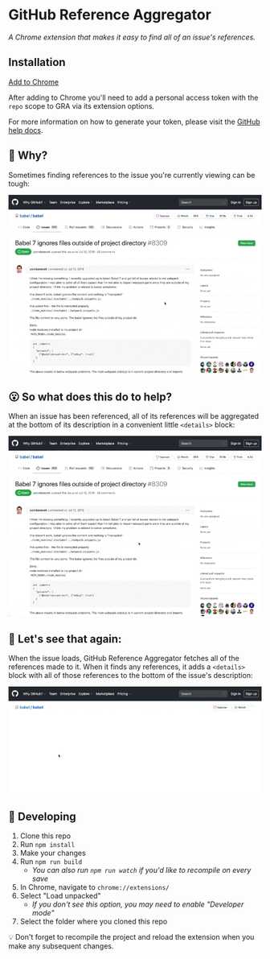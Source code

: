 # GitHub Reference Aggregator
_A Chrome extension that makes it easy to find all of an issue's references._

## Installation

[Add to Chrome](https://chrome.google.com/webstore/detail/github-reference-aggregat/jikhppmpafhplndfedldogehgpjiiekm)

After adding to Chrome you'll need to add a personal access token with the `repo` scope to GRA via its extension options.

For more information on how to generate your token, please visit the [GitHub help docs](https://docs.github.com/en/free-pro-team@latest/github/authenticating-to-github/creating-a-personal-access-token).

## 🤔 Why?

Sometimes finding references to the issue you're currently viewing can be tough:

![Demo of challenges finding issue references](docs/sometimes-it-can-be-tough.gif)

## 😮 So what does this do to help?

When an issue has been referenced, all of its references will be aggregated at the bottom of its description in a convenient little `<details>` block:

![Demo of how this chrome extension aggregates issue references](docs/but-this-makes-it-easier.gif)

## 👀 Let's see that again:

When the issue loads, GitHub Reference Aggregator fetches all of the references made to it. When it finds any references, it adds a `<details>` block with all of those references to the bottom of the issue's description:

![Demo showing the details block popping in after page load](docs/lets-see-that-again.gif)

## 👾 Developing

1. Clone this repo
2. Run `npm install`
3. Make your changes
4. Run `npm run build`
    - _You can also run `npm run watch` if you'd like to recompile on every save_
5. In Chrome, navigate to `chrome://extensions/`
6. Select "Load unpacked"
    - _If you don't see this option, you may need to enable "Developer mode"_
7. Select the folder where you cloned this repo

💡 Don't forget to recompile the project and reload the extension when you make any subsequent changes.
